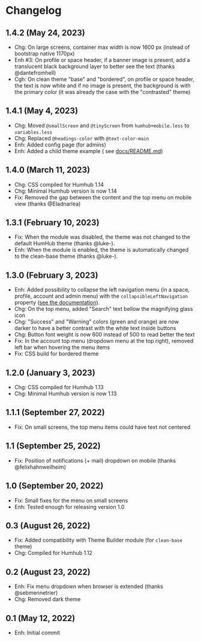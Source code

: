 Changelog
=========

1.4.2 (May 24, 2023)
--------------------

- Chg: On large screens, container max width is now 1600 px (instead of bootstrap native 1170px)
- Enh #3: On profile or space header, if a banner image is present, add a translucent black background layer to better
  see the text (thanks @dantefromhell)
- Cgh: On clean theme "base" and "bordered", on profile or space header, the text is now white and if no image is
  present, the background is with the primary color (it was already the case with the "contrasted" theme)

1.4.1 (May 4, 2023)
--------------------

- Chg: Moved `@smallScreen` and `@tinyScreen` from `humhub+mobile.less` to `variables.less`
- Chg: Replaced `@headings-color` with `@text-color-main`
- Enh: Added config page (for admins)
- Enh: Added a child theme example (
  see [docs/README.md](https://github.com/cuzy-app/humhub-modules-clean-theme/blob/master/docs/README.md#child-themes))

1.4.0 (March 11, 2023)
--------------------

- Chg: CSS compiled for Humhub 1.14
- Chg: Minimal Humhub version is now 1.14
- Fix: Removed the gap between the content and the top menu on mobile view (thanks @Eladnarlea)

1.3.1 (February 10, 2023)
--------------------

- Fix: When the module was disabled, the theme was not changed to the default HumHub theme (thanks @luke-).
- Enh: When the module is enabled, the theme is automatically changed to the clean-base theme (thanks @luke-).

1.3.0 (February 3, 2023)
--------------------

- Enh: Added possibility to collapse the left navigation menu (in a space, profile, account and admin menu) with
  the `collapsibleLeftNavigation`
  property ([see the documentation](https://docs.humhub.org/docs/admin/advanced-configuration)).
- Chg: On the top menu, added "Search" text bellow the magnifying glass icon
- Chg: "Success" and "Warning" colors (green and orange) are now darker to have a better contrast with the white text
  inside buttons
- Chg: Button font weight is now 600 instead of 500 to read better the text
- Fix: In the account top menu (dropdown menu at the top right), removed left bar when hovering the menu items
- Fix: CSS build for bordered theme

1.2.0 (January 3, 2023)
--------------------

- Chg: CSS compiled for Humhub 1.13
- Chg: Minimal Humhub version is now 1.13

1.1.1 (September 27, 2022)
--------------------

- Fix: On small screens, the top menu items could have text not centered

1.1 (September 25, 2022)
--------------------

- Fix: Position of notifications (+ mail) dropdown on mobile (thanks @felixhahnweilheim)

1.0 (September 20, 2022)
--------------------

- Fix: Small fixes for the menu on small screens
- Enh: Tested enough for releasing version 1.0

0.3 (August 26, 2022)
--------------------

- Fix: Added compatibility with Theme Builder module (for `clean-base` theme)
- Chg: Compiled for Humhub 1.12

0.2 (August 23, 2022)
--------------------

- Enh: Fix menu dropdown when browser is extended (thanks @sebmennetrier)
- Chg: Removed dark theme

0.1 (May 12, 2022)
--------------------

- Enh: Initial commit